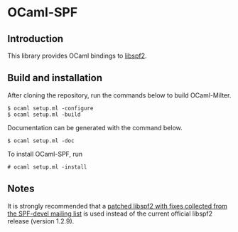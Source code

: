 # OCaml-SPF

## Introduction

This library provides OCaml bindings to [libspf2](http://www.libspf2.org/).

## Build and installation

After cloning the repository, run the commands below to build OCaml-Milter.

    $ ocaml setup.ml -configure
    $ ocaml setup.ml -build

Documentation can be generated with the command below.

    $ ocaml setup.ml -doc

To install OCaml-SPF, run

    # ocaml setup.ml -install

## Notes

It is strongly recommended that a [patched libspf2 with fixes collected from
the SPF-devel mailing list](https://github.com/andrenth/libspf2) is used
instead of the current official libspf2 release (version 1.2.9).
